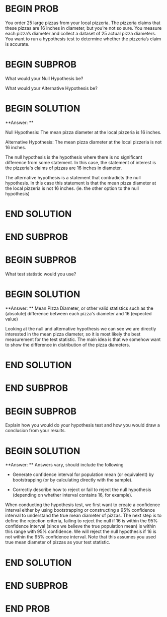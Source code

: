 # BEGIN PROB

You order 25 large pizzas from your local pizzeria. The pizzeria claims that these pizzas are 16 inches in diameter, but you’re not so sure. You measure each pizza’s diameter and collect a dataset of 25 actual pizza diameters. You want to run a hypothesis test to determine whether the pizzeria’s claim is accurate.

# BEGIN SUBPROB

What would your Null Hypothesis be?

What would your Alternative Hypothesis be?

# BEGIN SOLUTION

**Answer: ** 

Null Hypothesis: The mean pizza diameter at the local pizzeria is 16 inches.

Alternative Hypothesis: The mean pizza diameter at the local pizzeria is not 16 inches.

The null hypothesis is the hypothesis where there is no significant difference from some statement.
In this case, the statement of interest is the pizzeria's claims of pizzas are 16 inches in diameter.

The alternative hypothesis is a statement that contradicts the null hypothesis. In this case this statement
is that the mean pizza diameter at the local pizzeria is not 16 inches. (ie. the other option to the null hypothesis)
# END SOLUTION

# END SUBPROB

# BEGIN SUBPROB

What test statistic would you use?

# BEGIN SOLUTION

**Answer: ** Mean Pizza Diameter, or other valid statistics such as the (absolute) difference between each pizza's diameter and 16 (expected value)

Looking at the null and alternative hypothesis we can see we are directly interested in the mean pizza diameter, so it is most 
likely the best measurement for the test statistic. The main idea is that we somehow want to show the difference in distribution of the pizza diameters.

# END SOLUTION

# END SUBPROB

# BEGIN SUBPROB

Explain how you would do your hypothesis test and how you would draw a conclusion from your results.

# BEGIN SOLUTION

**Answer: ** Answers vary, should include the following

- Generate confidence interval for population mean (or equivalent) by bootstrapping (or by calculating directly with the sample).

- Correctly describe how to reject or fail to reject the null hypothesis (depending on whether interval contains 16, for example).

When conducting the hypothesis test, we first want to create a confidence interval either by using bootstrapping or constructing a 95% confidence
interval to understand the true mean diameter of pizzas. The next step is to define the rejection criteria,
failing to reject the null if 16 is within the 95% confidence interval (since we believe the true population mean) is within 
this range with 95% confidence. We will reject the null hypothesis if 16 is not within the 95% confidence interval. Note that
this assumes you used true mean diameter of pizzas as your test statistic. 

# END SOLUTION

# END SUBPROB


# END PROB
